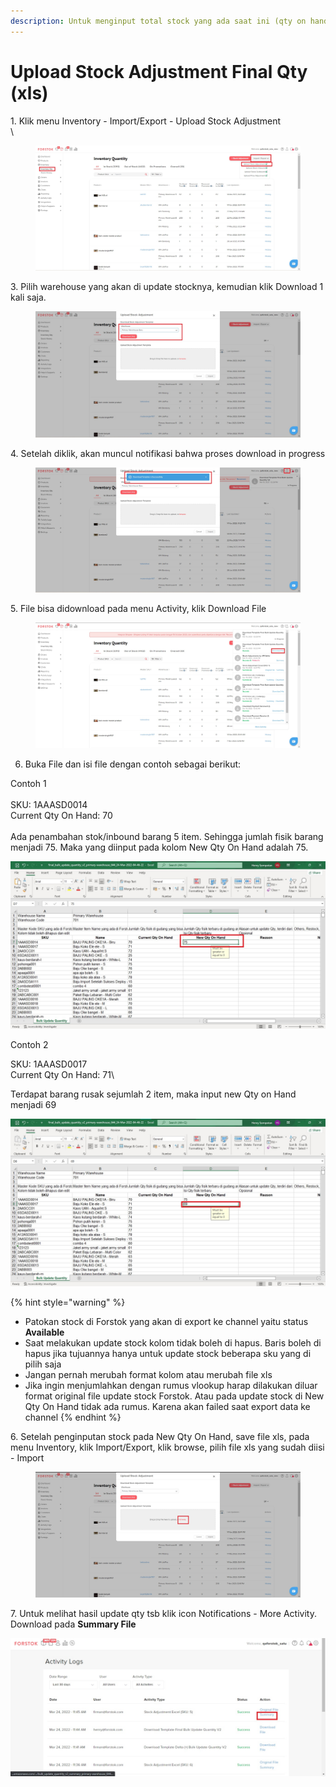 ```yaml
---
description: Untuk menginput total stock yang ada saat ini (qty on hand)
---
```


# Upload Stock Adjustment Final Qty (xls)

1\. Klik menu Inventory - Import/Export - Upload Stock Adjustment\
\


<figure><img src="../../.gitbook/assets/Screenshot 2023-11-15 140951.jpg" alt=""><figcaption></figcaption></figure>

3\.  Pilih warehouse yang akan di update stocknya, kemudian klik Download 1 kali saja.

<figure><img src="../../.gitbook/assets/Screenshot 2023-11-15 141223.jpg" alt=""><figcaption></figcaption></figure>

4\. Setelah diklik, akan muncul notifikasi bahwa proses download in progress

<figure><img src="../../.gitbook/assets/Screenshot 2023-11-15 142855.jpg" alt=""><figcaption></figcaption></figure>

5\. File bisa didownload pada menu Activity, klik Download File

<figure><img src="../../.gitbook/assets/Screenshot 2023-11-15 142929.jpg" alt=""><figcaption></figcaption></figure>

6. Buka File dan isi file dengan contoh sebagai berikut:

Contoh 1\
\
SKU: 1AAASD0014\
Current Qty On Hand: 70\
\
Ada penambahan stok/inbound barang 5 item. Sehingga jumlah fisik barang menjadi 75. Maka yang diinput pada kolom New Qty On Hand adalah 75.&#x20;

![](<../../.gitbook/assets/final qty update xls.jpg>)

Contoh 2

SKU: 1AAASD0017\
Current Qty On Hand: 71\


Terdapat barang rusak sejumlah 2 item, maka input new Qty on Hand menjadi 69

![](<../../.gitbook/assets/update qty on hand final qty.jpg>)

{% hint style="warning" %}
* Patokan stock di Forstok yang akan di export ke channel yaitu status **Available**
* Saat melakukan update stock kolom tidak boleh di hapus. Baris boleh di hapus jika tujuannya hanya untuk update stock beberapa sku yang di pilih saja
* Jangan pernah merubah format kolom atau merubah file xls
* Jika ingin menjumlahkan dengan rumus vlookup harap dilakukan diluar format original file update stock Forstok. Atau pada update stock di New Qty On Hand tidak ada rumus. Karena akan failed saat export data ke channel
{% endhint %}

6\. Setelah penginputan stock pada New Qty On Hand, save file xls, pada menu Inventory, klik Import/Export, klik browse, pilih file xls yang sudah diisi - Import

<figure><img src="../../.gitbook/assets/Screenshot 2023-11-15 143434.jpg" alt=""><figcaption></figcaption></figure>

7\.  Untuk melihat hasil update qty tsb klik icon Notifications - More Activity. Download pada **Summary File**

![](<../../.gitbook/assets/summary stock adjustment final qty xls.jpg>)



